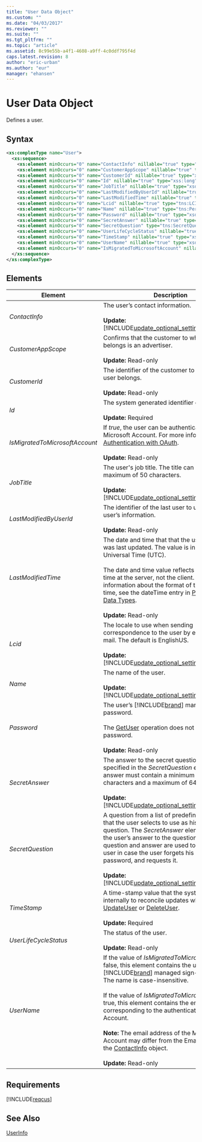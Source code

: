 ```yaml
---
title: "User Data Object"
ms.custom: ""
ms.date: "04/03/2017"
ms.reviewer: ""
ms.suite: ""
ms.tgt_pltfrm: ""
ms.topic: "article"
ms.assetid: 8c99e55b-a4f1-4608-a9ff-4c0ddf795f4d
caps.latest.revision: 8
author: "eric-urban"
ms.author: "eur"
manager: "ehansen"
---
```

# User Data Object
Defines a user.

## Syntax

```xml
<xs:complexType name="User">
  <xs:sequence>
    <xs:element minOccurs="0" name="ContactInfo" nillable="true" type="tns:ContactInfo" />
    <xs:element minOccurs="0" name="CustomerAppScope" nillable="true" type="tns:ApplicationType" />
    <xs:element minOccurs="0" name="CustomerId" nillable="true" type="xsd:long" />
    <xs:element minOccurs="0" name="Id" nillable="true" type="xss:long" />
    <xs:element minOccurs="0" name="JobTitle" nillable="true" type="xsd:string" />
    <xs:element minOccurs="0" name="LastModifiedByUserId" nillable="true" type="xsd:long" />
    <xs:element minOccurs="0" name="LastModifiedTime" nillable="true" type="xsd:dateTime" />
    <xs:element minOccurs="0" name="Lcid" nillable="true" type="tns:LCID" />
    <xs:element minOccurs="0" name="Name" nillable="true" type="tns:PersonName" />
    <xs:element minOccurs="0" name="Password" nillable="true" type="xsd:string" />
    <xs:element minOccurs="0" name="SecretAnswer" nillable="true" type="xsd:string" />
    <xs:element minOccurs="0" name="SecretQuestion" type="tns:SecretQuestion" />
    <xs:element minOccurs="0" name="UserLifeCycleStatus" nillable="true" type="tns:UserLifeCycleStatus" />
    <xs:element minOccurs="0" name="TimeStamp" nillable="true" type="xsd:base64Binary" />
    <xs:element minOccurs="0" name="UserName" nillable="true" type="xsd:string" />
    <xs:element minOccurs="0" name="IsMigratedToMicrosoftAccount" nillable="true" type="xsd:boolean" />
  </xs:sequence>
</xs:complexType>
```

## <a name="Elements"></a>Elements

|Element|Description|Data Type|
|-----------|---------------|-------------|
|*ContactInfo*|The user’s contact information.<br/><br/>**Update:** [!INCLUDE[update_optional_setting_unchanged](../customer-api/includes/update-optional-setting-unchanged.md)]|[ContactInfo](../customer-api/contactinfo-data-object.md)|
|*CustomerAppScope*|Confirms that the customer to whom this user belongs is an advertiser.<br/><br/>**Update:** Read-only|[ApplicationType](../customer-api/applicationtype-value-set.md)|
|*CustomerId*|The identifier of the customer to whom this user belongs.<br/><br/>**Update:** Read-only|*long*|
|*Id*|The system generated identifier of the user.<br/><br/>**Update:** Required|*long*|
|*IsMigratedToMicrosoftAccount*|If *true*, the user can be authenticated using  a Microsoft Account. For more information, see [Authentication with OAuth](~/concepts/authentication-with-oauth.md).<br/><br/>**Update:** Read-only|*boolean*|
|*JobTitle*|The user's job title. The title can contain a maximum of 50 characters.<br/><br/>**Update:** [!INCLUDE[update_optional_setting_unchanged](../customer-api/includes/update-optional-setting-unchanged.md)]|*string*|
|*LastModifiedByUserId*|The identifier of the last user to update the user’s information.<br/><br/>**Update:** Read-only|*long*|
|*LastModifiedTime*|The date and time that that the user information was last updated. The value is in Coordinated Universal Time (UTC).<br /><br />The date and time value reflects the date and time at the server, not the client. For information about the format of the date and time, see the dateTime entry in [Primitive XML Data Types](http://msdn.microsoft.com/library/ms256220.aspx).<br/><br/>**Update:** Read-only|*dateTime*|
|*Lcid*|The locale to use when sending correspondence to the user by email or postal mail. The default is EnglishUS.<br/><br/>**Update:** [!INCLUDE[update_optional_setting_unchanged](../customer-api/includes/update-optional-setting-unchanged.md)]|[LCID](../customer-api/lcid-value-set.md)|
|*Name*|The name of the user.<br/><br/>**Update:** [!INCLUDE[update_optional_setting_unchanged](../customer-api/includes/update-optional-setting-unchanged.md)]|[PersonName](../customer-api/personname-data-object.md)|
|*Password*|The user’s [!INCLUDE[brand](../customer-api/includes/brand.md)] managed sign-in password.<br /><br />The [GetUser](../customer-api/getuser-service-operation.md) operation does not return the password.<br/><br/>**Update:** Read-only|*string*|
|*SecretAnswer*|The answer to the secret question that is specified in the *SecretQuestion* element. The answer must contain a minimum of five characters and a maximum of 64 characters.<br/><br/>**Update:** [!INCLUDE[update_optional_setting_unchanged](../customer-api/includes/update-optional-setting-unchanged.md)]|*string*|
|*SecretQuestion*|A question from a list of predefined questions that the user selects to use as his or her secret question. The *SecretAnswer* element contains the user’s answer to the question. The secret question and answer are used to validate the user in case the user forgets his or her password, and requests it.<br/><br/>**Update:** [!INCLUDE[update_optional_setting_unchanged](../customer-api/includes/update-optional-setting-unchanged.md)]|[SecretQuestion](../customer-api/secretquestion-value-set.md)|
|*TimeStamp*|A time-stamp value that the system uses internally to reconcile updates when you call [UpdateUser](../customer-api/updateuser-service-operation.md) or [DeleteUser](../customer-api/deleteuser-service-operation.md).<br/><br/>**Update:** Required|*base64Binary*|
|*UserLifeCycleStatus*|The status of the user.<br/><br/>**Update:** Read-only|[UserLifeCycleStatus](../customer-api/userlifecyclestatus-value-set.md)|
|*UserName*|If the value of *IsMigratedToMicrosoftAccount* is false, this element contains the user's [!INCLUDE[brand](../customer-api/includes/brand.md)] managed sign-in user name. The name is case-insensitive.<br /><br />If the value of *IsMigratedToMicrosoftAccount* is true, this element contains the email address corresponding to the authenticated Microsoft Account.<br /><br />**Note:** The email address of the Microsoft Account may differ from the Email element of the [ContactInfo](../customer-api/contactinfo-data-object.md) object.<br/><br/>**Update:** Read-only|*string*|

## Requirements
[!INCLUDE[reqcus](../customer-api/includes/reqcus.md)]
## See Also
[UserInfo](../customer-api/userinfo-data-object.md)  

